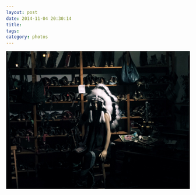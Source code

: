 ```yaml
---
layout: post
date: 2014-11-04 20:30:14
title: 
tags:
category: photos
---
```


![title](/assets/photoblog/roman-indian.jpg)